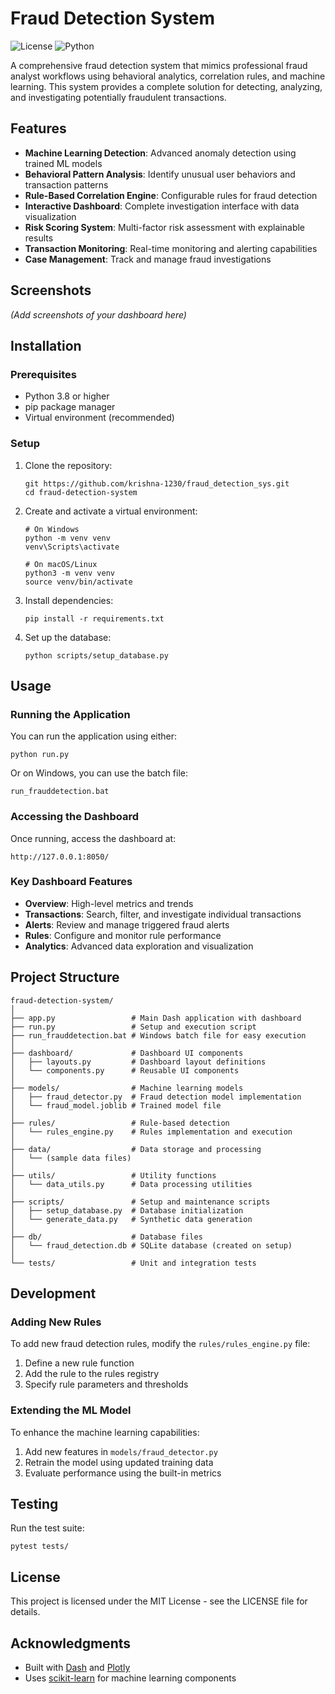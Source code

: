 # Fraud Detection System

![License](https://img.shields.io/badge/license-MIT-blue.svg)
![Python](https://img.shields.io/badge/python-3.8%2B-blue)

A comprehensive fraud detection system that mimics professional fraud analyst workflows using behavioral analytics, correlation rules, and machine learning. This system provides a complete solution for detecting, analyzing, and investigating potentially fraudulent transactions.

## Features

- **Machine Learning Detection**: Advanced anomaly detection using trained ML models
- **Behavioral Pattern Analysis**: Identify unusual user behaviors and transaction patterns
- **Rule-Based Correlation Engine**: Configurable rules for fraud detection
- **Interactive Dashboard**: Complete investigation interface with data visualization
- **Risk Scoring System**: Multi-factor risk assessment with explainable results
- **Transaction Monitoring**: Real-time monitoring and alerting capabilities
- **Case Management**: Track and manage fraud investigations

## Screenshots

*(Add screenshots of your dashboard here)*

## Installation

### Prerequisites

- Python 3.8 or higher
- pip package manager
- Virtual environment (recommended)

### Setup

1. Clone the repository:
   ```
   git https://github.com/krishna-1230/fraud_detection_sys.git
   cd fraud-detection-system
   ```

2. Create and activate a virtual environment:
   ```
   # On Windows
   python -m venv venv
   venv\Scripts\activate

   # On macOS/Linux
   python3 -m venv venv
   source venv/bin/activate
   ```

3. Install dependencies:
   ```
   pip install -r requirements.txt
   ```

4. Set up the database:
   ```
   python scripts/setup_database.py
   ```

## Usage

### Running the Application

You can run the application using either:

```
python run.py
```

Or on Windows, you can use the batch file:

```
run_frauddetection.bat
```

### Accessing the Dashboard

Once running, access the dashboard at:
```
http://127.0.0.1:8050/
```

### Key Dashboard Features

- **Overview**: High-level metrics and trends
- **Transactions**: Search, filter, and investigate individual transactions
- **Alerts**: Review and manage triggered fraud alerts
- **Rules**: Configure and monitor rule performance
- **Analytics**: Advanced data exploration and visualization

## Project Structure

```
fraud-detection-system/
│
├── app.py                 # Main Dash application with dashboard
├── run.py                 # Setup and execution script
├── run_frauddetection.bat # Windows batch file for easy execution
│
├── dashboard/             # Dashboard UI components
│   ├── layouts.py         # Dashboard layout definitions
│   └── components.py      # Reusable UI components
│
├── models/                # Machine learning models
│   ├── fraud_detector.py  # Fraud detection model implementation
│   └── fraud_model.joblib # Trained model file
│
├── rules/                 # Rule-based detection
│   └── rules_engine.py    # Rules implementation and execution
│
├── data/                  # Data storage and processing
│   └── (sample data files)
│
├── utils/                 # Utility functions
│   └── data_utils.py      # Data processing utilities
│
├── scripts/               # Setup and maintenance scripts
│   ├── setup_database.py  # Database initialization
│   └── generate_data.py   # Synthetic data generation
│
├── db/                    # Database files
│   └── fraud_detection.db # SQLite database (created on setup)
│
└── tests/                 # Unit and integration tests
```

## Development

### Adding New Rules

To add new fraud detection rules, modify the `rules/rules_engine.py` file:

1. Define a new rule function
2. Add the rule to the rules registry
3. Specify rule parameters and thresholds

### Extending the ML Model

To enhance the machine learning capabilities:

1. Add new features in `models/fraud_detector.py`
2. Retrain the model using updated training data
3. Evaluate performance using the built-in metrics

## Testing

Run the test suite:

```
pytest tests/
```

## License

This project is licensed under the MIT License - see the LICENSE file for details.

## Acknowledgments

- Built with [Dash](https://dash.plotly.com/) and [Plotly](https://plotly.com/)
- Uses [scikit-learn](https://scikit-learn.org/) for machine learning components
